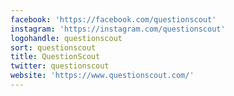 ```yaml
---
facebook: 'https://facebook.com/questionscout'
instagram: 'https://instagram.com/questionscout'
logohandle: questionscout
sort: questionscout
title: QuestionScout
twitter: questionscout
website: 'https://www.questionscout.com/'
---
```

